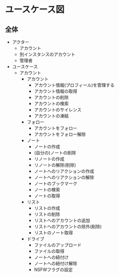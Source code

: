 # ユースケース図

## 全体

- アクター
  - アカウント
  - 別インスタンスのアカウント
  - 管理者
- ユースケース
  - アカウント
    - アカウント
      - アカウント情報(プロフィール)を管理する
      - アカウント情報の取得
      - アカウントの削除
      - アカウントの検索
      - アカウントのサイレンス
      - アカウントの凍結
    - フォロー
      - アカウントをフォロー
      - アカウントをフォロー解除
    - ノート
      - ノートの作成
      - (自分の)ノートの削除
      - リノートの作成
      - リノートの解除(削除)
      - ノートへのリアクションの作成
      - ノートへのリアクションの解除
      - ノートのブックマーク
      - ノートの検索
      - ノートの取得
    - リスト
      - リストの作成
      - リストの削除
      - リストへのアカウントの追加
      - リストへのアカウントの除外(削除)
      - リストのノート取得
    - ドライブ
      - ファイルのアップロード
      - ファイルの取得
      - ノートへの紐付け
      - ノートへの紐付け解除
      - NSFWフラグの設定
